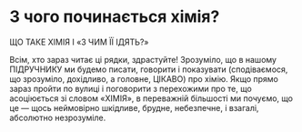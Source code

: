# З чого починається хімія?

ЩО ТАКЕ ХІМІЯ І «З ЧИМ ЇЇ ІДЯТЬ?»

Всім, хто зараз читає ці рядки, здрастуйте!
Зрозуміло, що в нашому ПІДРУЧНИКУ ми будемо писати, говорити і показувати (сподіваємося, що зрозуміло, дохідливо, а головне, ЦІКАВО) про хімію.
Якщо прямо зараз пройти по вулиці і поговорити з перехожими про те, що асоціюється зі словом «ХІМІЯ», в переважній більшості ми почуємо, що це ― щось неймовірно шкідливе, брудне, небезпечне, і взагалі, абсолютно незрозуміле.

